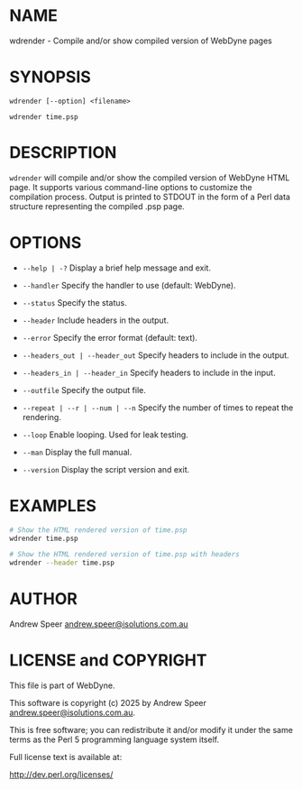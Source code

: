 
# NAME

wdrender - Compile and/or show compiled version of WebDyne pages

# SYNOPSIS

`wdrender [--option] <filename>`

`wdrender time.psp`

# DESCRIPTION

`wdrender` will compile and/or show the compiled version of WebDyne HTML page.
It supports various command-line options to customize the compilation process. Output is printed to STDOUT in the form of a Perl data structure representing
the compiled .psp page.

# OPTIONS

- `--help | -?`
  Display a brief help message and exit.

- `--handler`
  Specify the handler to use (default: WebDyne).

- `--status`
  Specify the status.

- `--header`
  Include headers in the output.

- `--error`
  Specify the error format (default: text).

- `--headers_out | --header_out`
  Specify headers to include in the output.

- `--headers_in | --header_in`
  Specify headers to include in the input.

- `--outfile`
  Specify the output file.

- `--repeat | --r | --num | --n`
  Specify the number of times to repeat the rendering.

- `--loop`
  Enable looping. Used for leak testing.

- `--man`
  Display the full manual.

- `--version`
  Display the script version and exit.


# EXAMPLES

```sh
# Show the HTML rendered version of time.psp
wdrender time.psp
```

```sh
# Show the HTML rendered version of time.psp with headers
wdrender --header time.psp
```

# AUTHOR

Andrew Speer <andrew.speer@isolutions.com.au>

# LICENSE and COPYRIGHT

This file is part of WebDyne.

This software is copyright (c) 2025 by Andrew Speer <andrew.speer@isolutions.com.au>.

This is free software; you can redistribute it and/or modify it under
the same terms as the Perl 5 programming language system itself.

Full license text is available at:

<http://dev.perl.org/licenses/>

